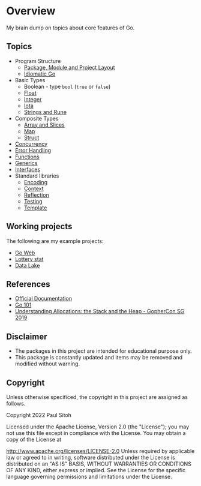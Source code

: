 # Overview

My brain dump on topics about core features of Go.

## Topics
* Program Structure
    * [Package, Module and Project Layout](./module/doc.md)
    * [Idiomatic Go](./idiomatic/idiomatic.md)
* Basic Types
    * Boolean - type `bool` (`true` or `false`)
    * [Float](./floattype/doc.md)
    * [Integer](./integer/doc.md)
    * [Iota](./iota/doc.md)
    * [Strings and Rune](./str/doc.md)
* Composite Types
    * [Array and Slices](./slices/doc.md)
    * [Map](./maps/doc.md)
    * [Struct](./struct/doc.md)
* [Concurrency](./concurrency/doc.md)
* [Error Handling](./error/doc.md)
* [Functions](./funcs/doc.md)
* [Generics](./generics/doc.md)
* [Interfaces](./interf/doc.md)
* Standard libraries
    * [Encoding](./encoding/doc.md)
    * [Context](./context/doc.md)
    * [Reflection](./reflection/doc.md)
    * [Testing](./tests/doc.md)
    * [Template](./templates/doc.md)

## Working projects

The following are my example projects:

* [Go Web](https://github.com/paulwizviz/go-web)
* [Lottery stat](https://github.com/paulwizviz/lotterystat)
* [Data Lake](https://github.com/paulwizviz/datalake)

## References

* [Official Documentation](https://go.dev/doc/)
* [Go 101](https://go101.org/article/101.html)
* [Understanding Allocations: the Stack and the Heap - GopherCon SG 2019](https://www.youtube.com/watch?v=ZMZpH4yT7M0)

## Disclaimer

* The packages in this project are intended for educational purpose only.
* This package is constantly updated and items may be removed and modified without warning.

## Copyright

Unless otherwise specificed, the copyright in this project are assigned as follows.

Copyright 2022 Paul Sitoh

Licensed under the Apache License, Version 2.0 (the "License"); you may not use this file except in compliance with the License. You may obtain a copy of the License at

http://www.apache.org/licenses/LICENSE-2.0
Unless required by applicable law or agreed to in writing, software distributed under the License is distributed on an "AS IS" BASIS, WITHOUT WARRANTIES OR CONDITIONS OF ANY KIND, either express or implied. See the License for the specific language governing permissions and limitations under the License.

